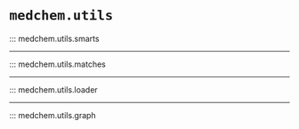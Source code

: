# `medchem.utils`

::: medchem.utils.smarts

---

::: medchem.utils.matches

---

::: medchem.utils.loader

---

::: medchem.utils.graph


